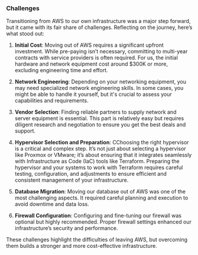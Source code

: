 ### Challenges

Transitioning from AWS to our own infrastructure was a major step forward, but it came with its fair share of challenges. Reflecting on the journey, here’s what stood out:

1. **Initial Cost**: Moving out of AWS requires a significant upfront investment. While pre-paying isn’t necessary, committing to multi-year contracts with service providers is often required. For us, the initial hardware and network equipment cost around $300K or more, excluding engineering time and effort.
   
2. **Network Engineering**: Depending on your networking equipment, you may need specialized network engineering skills. In some cases, you might be able to handle it yourself, but it's crucial to assess your capabilities and requirements.

3. **Vendor Selection**: Finding reliable partners to supply network and server equipment is essential. This part is relatively easy but requires diligent research and negotiation to ensure you get the best deals and support.

4. **Hypervisor Selection and Preparation**: CChoosing the right hypervisor is a critical and complex step. It’s not just about selecting a hypervisor like Proxmox or VMware; it’s about ensuring that it integrates seamlessly with Infrastructure as Code (IaC) tools like Terraform. Preparing the hypervisor and your systems to work with Terraform requires careful testing, configuration, and adjustments to ensure efficient and consistent management of your infrastructure.

5. **Database Migration**: Moving our database out of AWS was one of the most challenging aspects. It required careful planning and execution to avoid downtime and data loss.

6. **Firewall Configuration**: Configuring and fine-tuning our firewall was optional but highly recommended. Proper firewall settings enhanced our infrastructure’s security and performance.

These challenges highlight the difficulties of leaving AWS, but overcoming them builds a stronger and more cost-effective infrastructure.
